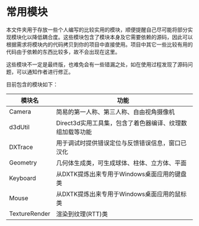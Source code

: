 # 常用模块

本文件夹用于存放一些个人编写的比较实用的模块，顺便提醒自己尽可能将部分实现模块化以降低耦合度。这些模块包含了模块本身及它需要依赖的源码，因此可以根据需求将模块内的代码拷贝到你的项目中直接使用。项目中其它一些比较有用的代码由于依赖的东西比较多，故不会出现在这里。

这些模块不一定是最终版，也难免会有一些错漏之处，如在使用过程发现了源码问题，可以通知作者进行修正。

目前包含的模块如下：

|模块名|功能|
|------|----|
|Camera|简易的第一人称、第三人称、自由视角摄像机|
|d3dUtil|Direct3d实用工具集，包含了着色器编译、纹理数组加载等功能|
|DXTrace|用于调试时提供错误定位与反馈错误信息，窗口已汉化|
|Geometry|几何体生成类，可生成球体、柱体、立方体、平面|
|Keyboard|从DXTK提炼出来专用于Windows桌面应用的键盘类|
|Mouse|从DXTK提炼出来专用于Windows桌面应用的鼠标类|
|TextureRender|渲染到纹理(RTT)类|

